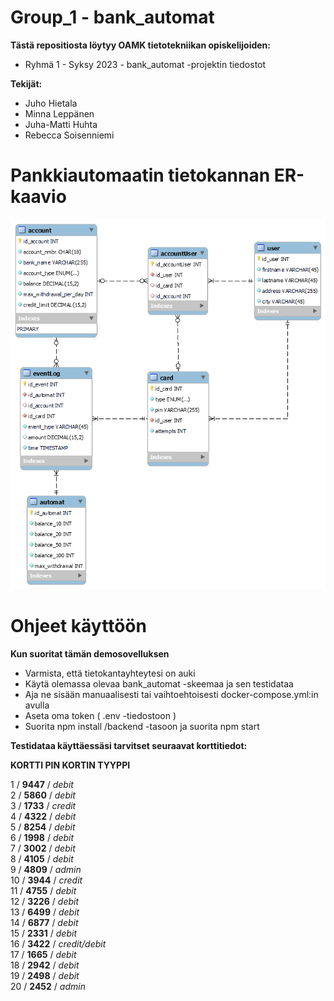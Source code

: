 # Group_1 - bank_automat

**Tästä repositiosta löytyy OAMK tietotekniikan opiskelijoiden:**
- Ryhmä 1 - Syksy 2023 - bank_automat -projektin tiedostot

**Tekijät:**
- Juho Hietala
- Minna Leppänen
- Juha-Matti Huhta
- Rebecca Soisenniemi


# Pankkiautomaatin tietokannan ER-kaavio

<img src = 'bank_automat_ER.png'>


# Ohjeet käyttöön

**Kun suoritat tämän demosovelluksen**
- Varmista, että tietokantayhteytesi on auki
- Käytä olemassa olevaa bank_automat -skeemaa ja sen testidataa
- Aja ne sisään manuaalisesti tai vaihtoehtoisesti docker-compose.yml:in avulla
- Aseta oma token ( .env -tiedostoon )
- Suorita npm install /backend -tasoon ja suorita npm start

**Testidataa käyttäessäsi tarvitset seuraavat korttitiedot:**

**KORTTI   PIN    KORTIN TYYPPI**

  1    /  **9447**  /  _debit_                     
  2    /  **5860**  /  _debit_                        
  3    /  **1733**  /  _credit_                       
  4    /  **4322**  /  _debit_                        
  5    /  **8254**  /  _debit_                        
  6    /  **1998**  /  _debit_                        
  7    /  **3002**  /  _debit_                        
  8    /  **4105**  /  _debit_                        
  9    /  **4809**  /  _admin_                       
  10   /  **3944**  /  _credit_                       
  11   /  **4755**  /  _debit_                        
  12   /  **3226**  /  _debit_                        
  13   /  **6499**  /  _debit_                        
  14   /  **6877**  /  _debit_                        
  15   /  **2331**  /  _debit_                        
  16   /  **3422**  /  _credit/debit_   
  17   /  **1665**  /  _debit_                        
  18   /  **2942**  /  _debit_                        
  19   /  **2498**  /  _debit_                        
  20   /  **2452**  /  _admin_       
